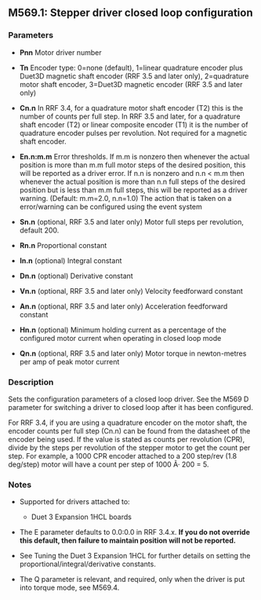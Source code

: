 ## M569.1: Stepper driver closed loop configuration

### Parameters

- **Pnn** Motor driver number

- **Tn** Encoder type: 0=none (default), 1=linear quadrature encoder plus Duet3D magnetic shaft encoder (RRF 3.5 and later only), 2=quadrature motor shaft encoder, 3=Duet3D magnetic encoder (RRF 3.5 and later only)

- **Cn.n** In RRF 3.4, for a quadrature motor shaft encoder (T2) this is the number of counts per full step. In RRF 3.5 and later, for a quadrature shaft encoder (T2) or linear composite encoder (T1) it is the number of quadrature encoder pulses per revolution. Not required for a magnetic shaft encoder.

- **En.n:m.m** Error thresholds. If m.m is nonzero then whenever the actual position is more than m.m full motor steps of the desired position, this will be reported as a driver error. If n.n is nonzero and n.n \< m.m then whenever the actual position is more than n.n full steps of the desired position but is less than m.m full steps, this will be reported as a driver warning. (Default: m.m=2.0, n.n=1.0) The action that is taken on a error/warning can be configured using the event system

- **Sn.n** (optional, RRF 3.5 and later only) Motor full steps per revolution, default 200.

- **Rn.n** Proportional constant

- **In.n** (optional) Integral constant

- **Dn.n** (optional) Derivative constant

- **Vn.n** (optional, RRF 3.5 and later only) Velocity feedforward constant

- **An.n** (optional, RRF 3.5 and later only) Acceleration feedforward constant

- **Hn.n** (optional) Minimum holding current as a percentage of the configured motor current when operating in closed loop mode

- **Qn.n** (optional, RRF 3.5 and later only) Motor torque in newton-metres per amp of peak motor current

### Description

Sets the configuration parameters of a closed loop driver. See the M569 D parameter for switching a driver to closed loop after it has been configured.

For RRF 3.4, if you are using a quadrature encoder on the motor shaft, the encoder counts per full step (Cn.n) can be found from the datasheet of the encoder being used. If the value is stated as counts per revolution (CPR), divide by the steps per revolution of the stepper motor to get the count per step. For example, a 1000 CPR encoder attached to a 200 step/rev (1.8 deg/step) motor will have a count per step of 1000 Ã· 200 = 5.

### Notes

- Supported for drivers attached to:

  - Duet 3 Expansion 1HCL boards

- The E parameter defaults to 0.0:0.0 in RRF 3.4.x. **If you do not override this default, then failure to maintain position will not be reported.**

- See Tuning the Duet 3 Expansion 1HCL for further details on setting the proportional/integral/derivative constants.

- The Q parameter is relevant, and required, only when the driver is put into torque mode, see M569.4.

